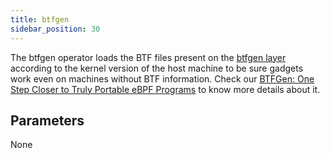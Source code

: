 ```yaml
---
title: btfgen
sidebar_position: 30
---
```


The btfgen operator loads the BTF files present on the [btfgen
layer](../oci.md#the-btfgen-layer) according to the kernel version of
the host machine to be sure gadgets work even on machines without BTF
information. Check our [BTFGen: One Step Closer to Truly Portable eBPF
Programs](https://www.inspektor-gadget.io/blog/2022/03/btfgen-one-step-closer-to-truly-portable-ebpf-programs/)
to know more details about it.

## Parameters

None
